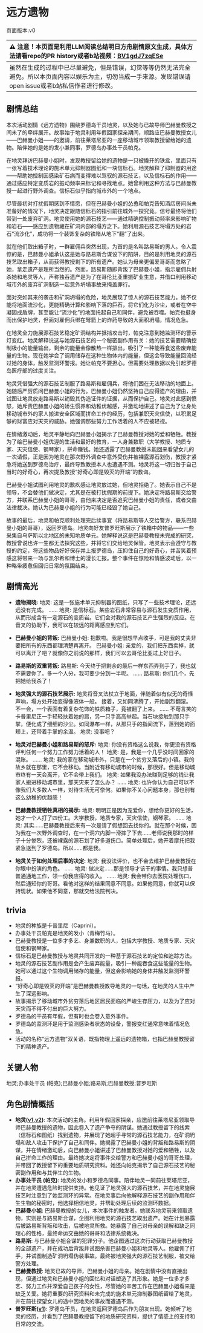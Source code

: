 # 远方遗物
页面版本:v0
 

| :warning: 注意！本页面是利用LLM阅读总结明日方舟剧情原文生成，具体方法请看repo的PR history或者b站视频：[BV1gdJ7zqESe](https://www.bilibili.com/video/BV1gdJ7zqESe/)         |
|:----------------------------|
| 虽然在生成的过程中已尽量避免，但是错误，幻觉等等仍然无法完全避免。所以本页面内容以娱乐为主，切勿当成一手来源。发现错误请open issue或者b站私信作者进行修改。|



## 剧情总结
本次活动剧情《远方遗物》围绕罗德岛干员地灵，以及她与已故导师巴赫曼教授之间未了的牵绊展开。故事始于地灵利用年假回家探亲期间，顺路应巴赫曼教授女儿——巴赫曼小姐——的邀请，前往莱塔尼亚的一座移动城市领取教授留给她的遗物。陪伴她的是她的发小兼同事，罗德岛办事处干员帕克。

在地灵拜访巴赫曼小姐时，发现教授留给她的遗物是一只被撬开的铁盒，里面只有一张写着技术理论的施术单元抑制器图纸和一块信标石。地灵解释了抑制器的用途——帮助她控制因感染矿石病而变得难以驾驭的源石技艺，以及信标石的作用——通过感应特定变质岩的振动频率来标记和寻找地点。她曾利用这种方法与巴赫曼教授一起进行野外调查。信标石似乎指向城市外的一个地点。

尽管最初对打扰假期感到不情愿，但在巴赫曼小姐的怂恿和帕克告知酒店房间尚未准备好的情况下，地灵决定跟随信标石的指引前往城外一探究竟。信号最终将他们带到一处废弃矿洞。地灵使用她的源石技艺——通过精确控制振动频率来影响矿物和岩石——感应到遗物藏在矿洞内部的塌方之下。她利用源石技艺将塌方处的岩石“流沙化”，成功将一个装饰复杂的铁箱从地下“翻”了出来。

就在他们取出箱子时，一群雇佣兵突然出现，为首的是名叫路易斯的男人。令人震惊的是，巴赫曼小姐承认这是她与路易斯合谋设下的陷阱，目的是利用地灵的源石技艺取出箱子，从而获得教授剩下的所有遗产。她认为母亲更偏爱哥哥而忽略了她，拿走遗产是理所当然的。然而，路易斯随即背叛了巴赫曼小姐，指示雇佣兵射杀她和地灵等人，声称独吞遗产是为了在哥伦比亚重振矿业生意，并借口利用移动城市外的废弃矿洞制造一起意外坍塌事故来掩盖罪行。

面对突如其来的袭击和矿洞坍塌的危险，地灵展现了惊人的源石技艺能力。她不仅能将地面流沙化，更能精确计算和影响下落的巨石，将它们化为沙尘，或者在空中凝固成盾牌，甚至能让“流沙化”的地面托起自己和同伴，避免被吞噬。帕克也挺身而出保护地灵，但面对雇佣兵绑在弩箭上的炸药导致的大面积坍塌，情况危急。

在地灵全力施展源石技艺稳定矿洞结构并抵挡攻击时，帕克注意到她监测环的警示灯变红。地灵解释说这与她源石技艺的一个秘密副作用有关：她的技艺需要精确控制极小的能量输出，剩余的能量会像散热一样排出，吸引了一种能吞食这些废弃能量的生物。现在她学会了调用储存在这种生物体内的能量，但这会导致能量回流经过她的身体，触发监测环警报。她让帕克不要担心，但需要处理数据以免引起罗德岛医疗部的过度关注。

地灵凭借强大的源石技艺制服了路易斯和雇佣兵，将他们困在无法移动的地面上。她随后严厉质问巴赫曼小姐的行为。巴赫曼小姐仍然坚持自己应得遗产的理由，并试图让地灵放走路易斯以销毁其伪造证件的证据，从而保护自己。地灵对此感到愤怒，她斥责巴赫曼小姐的娇生惯养和幼稚优越感，并激动地讲述了自己为了让身处移动城市外的家人搬进安全区域而拼命工作的经历，包括兼职天灾信使，以积累足够的财富应对天灾的威胁。她强调那些努力工作活着的人不应被轻视。

在情绪激动后，地灵平静地向巴赫曼小姐揭示了巴赫曼教授对她的爱和牺牲。教授为了给巴赫曼小姐优渥的生活和最好的教育，一人身兼数职（大学教授、地质专家、天灾信使、钢琴家），拼命赚钱。她还透露了巴赫曼教授未能回来看望女儿的一次请假，正是因为地灵在那次野外调查中意外受伤并被裸露源石划伤，教授才紧急将她送到罗德岛治疗，最终导致教授本人也遭遇不测。地灵将这一切归咎于自己当时的好奇心，再次提及教授“好奇心即是毁灭的开端”的教诲。

巴赫曼小姐试图利用地灵的歉疚感让地灵放过她，但地灵拒绝了。她表示自己不是领导，不会替他们做决定，尤其是在被打扰假期的前提下。她决定将路易斯交给警方，并联系巴赫曼小姐的哥哥，由他来决定是否追究巴赫曼小姐的责任，或者交由法律裁决。她认为巴赫曼小姐的行为可能已经毁了她自己。

故事的最后，地灵和帕克顺利处理完后续事宜（将路易斯等人交给警方，联系巴赫曼小姐的哥哥），返回罗德岛。地灵向好友普罗旺斯展示了铁箱中的物品——一些采集自乌萨斯以北地区的未知地质单元。她解释说这是巴赫曼教授未完成的研究，教授曾说也许一生都无法探究这些，并将它们交给地灵保管。地灵表示会遵守与教授的约定，将这些物品好好保存并上报罗德岛，压抑住自己的好奇心，并苦笑着预感这将带来一场与凯尔希和博士的漫长汇报。整个事件在惊险和情感波动后，以一种略带疲惫但回归日常的氛围结束。
## 剧情高光
- **遗物揭晓:**
地灵: 这是一张施术单元抑制器的图纸，只写了一些技术理论，还远远没有完成。
......
地灵: 是信标石。某些岩石非常容易与源石发生变质作用，从而形成含有一定源石的变质岩。它们会对我的源石技艺产生强烈的反应。在音叉的协助下，我可以在较远的距离感应到它们。

- **巴赫曼小姐的背叛:**
巴赫曼小姐: 抱歉啦。我是很想早点收手，可是我的丈夫非要把所有的东西都理清楚再离开。
巴赫曼小姐: 亲爱的，我们把东西卖掉，就可以离开了吧？就像你之前说的那样，我们可以去哥伦比亚过上好日子。

- **路易斯的双重背叛:**
路易斯: 今天终于把剩余的最后一样东西弄到手了，我也就不需要你了。多一个人分，我可要少分到一半呢。
......
路易斯: 你们几个，先把她给我杀了！

- **地灵强大的源石技艺展示:**
地灵将音叉法杖立于地面，伴随着似有似无的奇怪声响，塌方处开始变得像液体一般。
接着，又如同沸腾了，开始剧烈翻滚。
不一会，一个表面有着复杂花饰的铁质箱子，竟被翻了上来。
......
不苟言笑的卡普里尼正一手轻轻扶着她的肩，另一只手高高举起。当石块接触到那只手掌，便化成了细细的沙尘。如同瀑布一样，从那只手的指间流下，落到她的面颊上，还带着手掌的余温。
地灵: 没事吧？

- **地灵对巴赫曼小姐和路易斯的怒斥:**
地灵: 你没有资格这么说我，你更没有资格评判任何一个努力工作努力活着的人！
地灵: 是，我是一个几乎没时间回家的混账。
......
地灵: 我的家在移动城市外，只是在一个贫穷又落后的小镇。我的故乡就在那里，它不会移动。当附近有移动城市的时候，那很好。但是移动城市终有一天会离开，它不会带上我们。
地灵: 如果我没办法赚到足够的钱让我家人搬进移动城市里，那天灾来了怎么办？
......
地灵: 也许你认为自己可以不像我们大多数人一样，对待生活无可奈何。如果你不关心问题本身，那也别有这么幼稚的优越感！

- **巴赫曼教授牺牲真相的揭示:**
地灵: 明明正是因为宠爱你，想给你更好的生活，她才一个人打了四份工。大学教授，地质专家，天灾信使，钢琴家。
......
地灵: 其实......巴赫曼教授后来有一次是请了假想回去找你的。就在那个时候，因为我在一次野外调查时，在一个洞穴内脚一滑摔了下去......老师说我那时的样子十分惨烈，还被裸露的源石划了好多道伤口。简单处理后，她开着摩托把我紧急送到了罗德岛。所以......都是我。

- **地灵关于如何处理后事的决定:**
地灵: 我没法评价，也不会去维护巴赫曼教授在你眼中扮演的角色。
......
地灵: 做决定......那是领导才该干的事情。我只想普普通通地工作，领一份我应得的收入。
......
地灵: 我会带你去医院处理伤口，然后通知你的哥哥。看他对这样的结果同意不同意。如果他同意，你就可以保持现状。如果他不同意，那就交给法院判决。
## trivia
- 地灵的种族是卡普里尼（Caprini）。
- 办事处干员帕克是地灵的发小（青梅竹马）。
- 巴赫曼教授是一位多才多艺、身兼数职的人，包括大学教授、地质专家、天灾信使和钢琴家。
- 信标石是巴赫曼教授与地灵共同开发的一种基于源石技艺的定位和追踪方法。
- 地灵的源石技艺副作用是会产生废弃能量，吸引一种能吞食这些能量的生物。她可以通过这个生物调用储存的能量，但这会影响她的身体并触发监测环警报。
- “好奇心即是毁灭的开端”是巴赫曼教授教导地灵的一句话，在地灵的人生中产生了深远影响。
- 故事揭示了移动城市外贫穷落后地区居民面临的严峻生存压力，以及为了应对天灾而不得不付出的巨大努力。
- 罗德岛的干员有年假，但有时也会卷入意外事件。
- 罗德岛的监测环是用于监测感染者状态的设备，警报变红通常意味着情况危急。
- 活动的名称“远方遗物”双关语，既指物理上遥远的遗物箱，也指巴赫曼教授留下的精神遗产。
## 关键人物
地灵;办事处干员 (帕克);巴赫曼小姐;路易斯;巴赫曼教授;普罗旺斯
## 角色剧情概括
-   **地灵([v1](../chars/char_183_skgoat.md),[v2](../char_v3/char_183_skgoat.md))**: 本次活动的主角。利用年假回家探亲，应邀前往莱塔尼亚领取导师巴赫曼教授的遗物，因此卷入了遗产争夺的阴谋。她通过教授留下的线索（信标石和图纸）找到遗物，并展现了她超乎寻常的源石技艺能力，在矿洞坍塌和敌人攻击下保护了自己和同伴。她揭露了巴赫曼小姐的背叛和路易斯的阴谋，并在情绪激动后，向巴赫曼小姐讲述了巴赫曼教授对她的爱和牺牲，以及自己拼命工作的理由。最终她决定将事件交给警方和巴赫曼小姐的哥哥处理，并带回了教授留下的重要地质研究资料。她还向帕克揭示了自己源石技艺的秘密副作用和与其伴生的生物。
-   **办事处干员 (帕克)**: 地灵的发小和罗德岛同事。陪伴地灵一同前往莱塔尼亚，并在地灵遭遇危险时提供支持。他见证了地灵强大的源石技艺，并在地灵施展技艺时注意到了她监测环的异常。在地灵事后向他解释源石技艺的副作用和伴生生物的秘密时，他选择相信地灵，并帮助处理后续的监测环数据。
-   **巴赫曼小姐**: 巴赫曼教授的女儿，本次事件的触发者。她联系地灵前来领取遗物，实则是与路易斯合谋，企图利用地灵的源石技艺取出遗产。她在计划暴露后被路易斯背叛和攻击，后被地灵所救。她暴露了自己对母亲的误解和缺乏同理心的性格，最终命运交由她的哥哥和法律系统裁决。
-   **路易斯**: 与巴赫曼小姐合谋的犯罪分子。他企图通过这次行动获取巴赫曼教授的全部遗产，并在成功后背叛并试图杀害巴赫曼小姐和地灵等人。他雇佣了打手，并试图制造矿洞坍塌伪装事故。最终被地灵强大的源石技艺制服，被交给警方处理。
-   **巴赫曼教授**: 地灵已故的导师，巴赫曼小姐的母亲。她在剧情中没有直接出现，但通过地灵和巴赫曼小姐的回忆和对话塑造了其形象。她是一位多才多艺、努力工作并深爱自己孩子的女性，尽管她的辛苦工作在巴赫曼小姐看来是缺乏关爱。她将重要的研究资料和未完成的施术单元抑制器图纸留给了地灵，并在前往探望女儿的途中因地灵的事故而遭遇不测。
-   **普罗旺斯([v1](../chars/char_145_prove.md))**: 罗德岛干员，在地灵返回罗德岛后作为朋友出现。她倾听了地灵的经历，并看到了巴赫曼教授留下的地质研究资料，提供了情感上的支持和日常的交流。